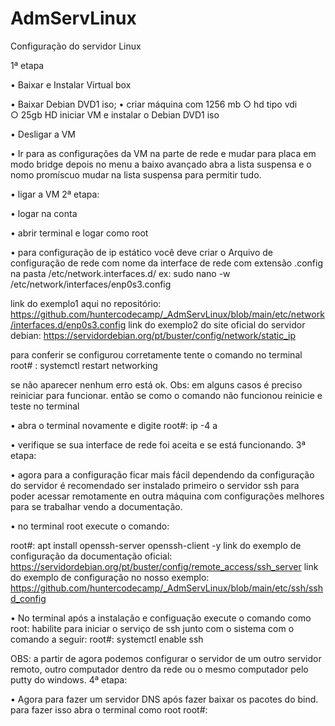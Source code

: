 # AdmServLinux
Configuração do servidor Linux

1ª etapa

• Baixar e Instalar Virtual box 

•  Baixar Debian DVD1 iso;
•  criar máquina com 1256 mb 
    ○ hd tipo vdi   
    ○ 25gb HD 
    iniciar  VM  e instalar o Debian DVD1 iso

• Desligar a VM 

• Ir para as configurações da VM na parte de rede e mudar para placa em modo bridge depois no menu a baixo avançado abra a lista suspensa e o nomo promíscuo mudar na lista suspensa para permitir tudo.

• ligar a VM 
2ª etapa:

• logar na conta 

• abrir terminal e logar como root 

• para configuração de ip estático você deve criar o Arquivo de configuração de rede com nome da interface de rede com extensão .config na pasta /etc/network.interfaces.d/
ex: sudo nano -w /etc/network/interfaces/enp0s3.config

link do exemplo1 aqui no repositório: https://github.com/huntercodecamp/_AdmServLinux/blob/main/etc/network/interfaces.d/enp0s3.config
link do exemplo2 do site oficial do servidor debian: https://servidordebian.org/pt/buster/config/network/static_ip

para conferir se configurou corretamente tente o comando no terminal root# : systemctl restart networking 

se não aparecer nenhum erro está ok. 
Obs: em alguns casos é preciso reiniciar para funcionar. 
então se como o comando não funcionou reinicie e teste no terminal 

• abra o terminal novamente e digite root#: ip -4 a

• verifique se sua interface de rede foi aceita e se está funcionando.
3ª etapa:

• agora para a configuração ficar mais fácil dependendo da configuração do servidor é recomendado ser instalado primeiro o servidor ssh para poder acessar remotamente en outra máquina com configurações melhores para se trabalhar vendo a documentação.

• no terminal root execute o comando: 

  root#: apt install openssh-server openssh-client -y 
  link do exemplo de configuração da documentação oficial: https://servidordebian.org/pt/buster/config/remote_access/ssh_server
  link do exemplo de configuração no nosso exemplo: https://github.com/huntercodecamp/_AdmServLinux/blob/main/etc/ssh/sshd_config

•  No terminal após a instalação e configuação execute o comando como root: 
  habilite para iniciar o serviço de ssh junto com o sistema com o comando a seguir:
  root#: systemctl enable ssh

OBS: a partir de agora podemos configurar o servidor de um outro servidor remoto, outro computador dentro da rede ou o mesmo computador pelo putty do windows.
4ª etapa:

• Agora para fazer um servidor DNS após fazer baixar os pacotes do bind.
    para fazer isso abra o terminal como root
    root#: 
